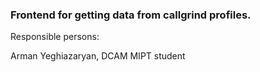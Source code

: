 ### Frontend for getting data from callgrind profiles.

Responsible persons: 

Arman Yeghiazaryan, DCAM MIPT student
